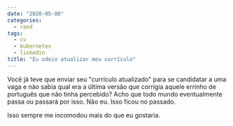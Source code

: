 ```yaml
---
date: "2020-05-08"
categories:
  - rand
tags:
  - cv
  - kubernetes
  - linkedin
title: "Eu odeio atualizar meu currículo"
---
```

Você já teve que enviar seu "currículo atualizado" para se candidatar a uma vaga e não sabia qual era a última versão que corrigia aquele errinho de português que não tinha percebido? Acho que todo mundo eventualmente passa ou passará por isso. Não eu. Isso ficou no passado.

Isso sempre me incomodou mais do que eu gostaria.